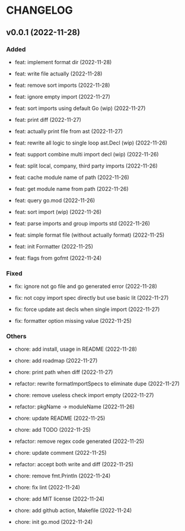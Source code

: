 # CHANGELOG

## v0.0.1 (2022-11-28)

### Added

- feat: implement format dir (2022-11-28)

- feat: write file actually (2022-11-28)

- feat: remove sort imports (2022-11-28)

- feat: ignore empty import (2022-11-27)

- feat: sort imports using default Go (wip) (2022-11-27)

- feat: print diff (2022-11-27)

- feat: actually print file from ast (2022-11-27)

- feat: rewrite all logic to single loop ast.Decl (wip) (2022-11-26)

- feat: support combine multi import decl (wip) (2022-11-26)

- feat: split local, company, third party imports (2022-11-26)

- feat: cache module name of path (2022-11-26)

- feat: get module name from path (2022-11-26)

- feat: query go.mod (2022-11-26)

- feat: sort import (wip) (2022-11-26)

- feat: parse imports and group imports std (2022-11-26)

- feat: simple format file (without actually format) (2022-11-25)

- feat: init Formatter (2022-11-25)

- feat: flags from gofmt (2022-11-24)

### Fixed

- fix: ignore not go file and go generated error (2022-11-28)

- fix: not copy import spec directly but use basic lit (2022-11-27)

- fix: force update ast decls when single import (2022-11-27)

- fix: formatter option missing value (2022-11-25)

### Others

- chore: add install, usage in README (2022-11-28)

- chore: add roadmap (2022-11-27)

- chore: print path when diff (2022-11-27)

- refactor: rewrite formatImportSpecs to eliminate dupe (2022-11-27)

- chore: remove useless check import empty (2022-11-27)

- refactor: pkgName -> moduleName (2022-11-26)

- chore: update README (2022-11-25)

- chore: add TODO (2022-11-25)

- refactor: remove regex code generated (2022-11-25)

- chore: update comment (2022-11-25)

- refactor: accept both write and diff (2022-11-25)

- chore: remove fmt.Println (2022-11-24)

- chore: fix lint (2022-11-24)

- chore: add MIT license (2022-11-24)

- chore: add github action, Makefile (2022-11-24)

- chore: init go.mod (2022-11-24)
